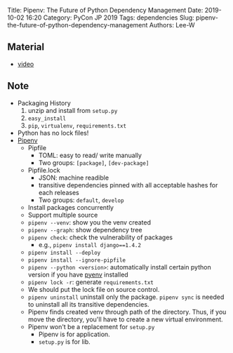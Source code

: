 Title: Pipenv: The Future of Python Dependency Management
Date: 2019-10-02 16:20
Category: PyCon JP 2019
Tags: dependencies
Slug: pipenv-the-future-of-python-dependency-management
Authors: Lee-W

## Material
* [video](https://www.youtube.com/watch?v=GBQAKldqgZs)

## Note
* Packaging History
    1. unzip and install from `setup.py`
    2. `easy_install`
    3. `pip`, `virtualenv`, `requirements.txt`
* Python has no lock files!
* [Pipenv](https://pipenv-fork.readthedocs.io/en/latest/)
    * Pipfile
        * TOML: easy to read/ write manually
        * Two groups: `[package]`, `[dev-package]`
    * Pipfile.lock
        * JSON: machine readible
        * transitive dependencies pinned with all acceptable hashes for each releases
        * Two groups: `default`, `develop`
    * Install packages concurrently
    * Support multiple source
    * `pipenv --venv`: show you the venv created
    * `pipenv --graph`: show dependency tree
    * `pipenv check`: check the vulnerability of packages
        * e.g., `pipenv install django==1.4.2`
    * `pipenv install --deploy`
    * `pipenv install --ignore-pipfile`
    * `pipenv --python <version>`: automatically install certain python version if you have [pyenv](https://github.com/pyenv/pyenv) installed
    * `pipenv lock -r`: generate `requirements.txt`
    * We should put the lock file on source control.
    * `pipenv uninstall` uninstall only the package. `pipenv sync` is needed to uninstall all its transitive dependencies.
    * Pipenv finds created venv through path of the directory. Thus, if you move the directory, you'll have to create a new virtual environment.
    * Pipenv won't be a replacement for `setup.py`
        * Pipenv is for application.
        * `setup.py` is for lib.
